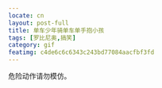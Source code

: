 ```yaml
---
locate: cn
layout: post-full
title: 单车少年骑单车单手抱小孩
tags: [罗比尼奥,搞笑]
category: gif
featimg: c4de6c6c6343c243bd77084aacfbf3fd
---
```


危险动作请勿模仿。